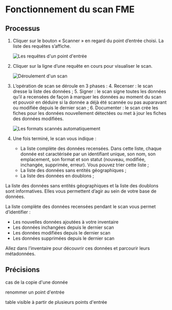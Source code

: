 # Fonctionnement du scan FME

## Processus

1.	Cliquer sur le bouton « Scanner » en regard du point d’entrée choisi. La liste des requêtes s’affiche.

    ![Les requêtes d'un point d'entrée](/fr/images/scanFME_EntryPoint_Requests.png "Afficher l'historique des requêtes effectuées sur un point d'entrée")

2.	Cliquer sur la ligne d’une requête en cours pour visualiser le scan.

    ![Déroulement d'un scan](/fr/images/ScanFME_ProcessLive_GeoFLA_2014-12-26.gif "Le processus de scan à l'oeuvre")

3.	L’opération de scan se déroule en 3 phases :
    4.	Recenser : le scan dresse la liste des données ;
    5.	Signer : le scan signe toutes les données qu’il a recensées de façon à marquer les données au moment du scan et pouvoir en déduire si la donnée a déjà été scannée ou pas auparavant ou modifiée depuis le dernier scan ;
    6.	Documenter : le scan crée les fiches pour les données nouvellement détectées ou met à jour les fiches des données modifiées.

    ![Les formats scannés automatiquement](/fr/images/scanFME_PostGIS_requete_annot.png "Chercher les données dans Isogeo")

4.	Une fois terminé, le scan vous indique :
	* La liste complète des données recensées. Dans cette liste, chaque donnée est caractérisée par un identifiant unique, son nom, son emplacement, son format et son statut (nouveau, modifiée, inchangée, supprimée, erreur). Vous pouvez trier cette liste ;
	* La liste des données sans entités géographiques ;
	* La liste des données en doublons ;

La liste des données sans entités géographiques et la liste des doublons sont informatives. Elles vous permettent d’agir au sein de votre base de données.

La liste complète des données recensées pendant le scan vous permet d’identifier :
* Les nouvelles données ajoutées à votre inventaire
* Les données inchangées depuis le dernier scan
* Les données modifiées depuis le dernier scan
* Les données supprimées depuis le dernier scan

Allez dans l’inventaire pour découvrir ces données et parcourir leurs métadonnées.

## Précisions

cas de la copie d'une donnée

renommer un point d'entrée

table visible à partir de plusieurs points d'entrée
